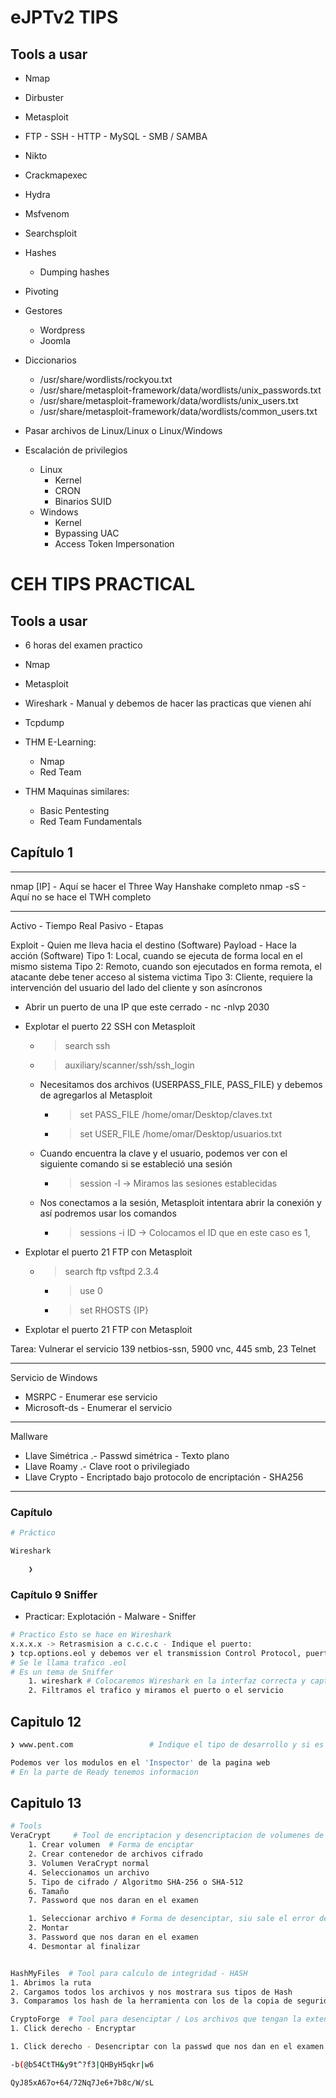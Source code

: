 # eJPTv2 TIPS

## Tools a usar 

* Nmap
* Dirbuster
* Metasploit
* FTP - SSH - HTTP - MySQL - SMB / SAMBA 
* Nikto
* Crackmapexec
* Hydra
* Msfvenom
* Searchsploit

* Hashes 
	* Dumping hashes

* Pivoting

* Gestores 
	* Wordpress
	* Joomla

* Diccionarios
	* /usr/share/wordlists/rockyou.txt 
	* /usr/share/metasploit-framework/data/wordlists/unix_passwords.txt
	* /usr/share/metasploit-framework/data/wordlists/unix_users.txt
	* /usr/share/metasploit-framework/data/wordlists/common_users.txt

* Pasar archivos de Linux/Linux o Linux/Windows 

* Escalación de privilegios 
	* Linux 
		* Kernel 
		* CRON
		* Binarios SUID
	* Windows 
		* Kernel 
		* Bypassing UAC
		* Access Token Impersonation

# CEH TIPS PRACTICAL
## Tools a usar 

* 6 horas del examen practico 

* Nmap 
* Metasploit
* Wireshark - Manual y debemos de hacer las practicas que vienen ahí
* Tcpdump
* THM E-Learning:
	* Nmap
	* Red Team 
* THM Maquinas similares:
	* Basic Pentesting
	* Red Team Fundamentals 

## Capítulo 1

---
nmap [IP] - Aquí se hacer el Three Way Hanshake completo
nmap -sS  - Aquí no se hace el TWH completo

----
Activo - Tiempo Real
Pasivo - Etapas 

Exploit - Quien me lleva hacia el destino (Software)
Payload - Hace la acción (Software)
	Tipo 1: Local, cuando se ejecuta de forma local en el mismo sistema
	Tipo 2: Remoto, cuando son ejecutados en forma remota, el atacante debe tener acceso al sistema victima 
	Tipo 3: Cliente, requiere la intervención del usuario del lado del cliente y son asíncronos 

* Abrir un puerto de una IP que este cerrado - nc -nlvp 2030 



* Explotar el puerto 22 SSH con Metasploit 
	* > search ssh 
	* > auxiliary/scanner/ssh/ssh_login
	* Necesitamos dos archivos (USERPASS_FILE, PASS_FILE) y debemos de agregarlos al Metasploit
		* > set PASS_FILE /home/omar/Desktop/claves.txt
		* > set USER_FILE /home/omar/Desktop/usuarios.txt
	* Cuando encuentra la clave y el usuario, podemos ver con el siguiente comando si se estableció una sesión
		* > session -l             ->      Miramos las sesiones establecidas
	* Nos conectamos a la sesión, Metasploit intentara abrir la conexión y así podremos usar los comandos 
		* > sessions -i ID       ->     Colocamos el ID que en este caso es 1,



* Explotar el puerto 21 FTP con Metasploit 
	* > search ftp vsftpd 2.3.4
		* > use 0
		* > set RHOSTS {IP}



* Explotar el puerto 21 FTP con Metasploit 

Tarea: Vulnerar el servicio 139 netbios-ssn, 5900 vnc, 445 smb, 23 Telnet

---

Servicio de Windows 
* MSRPC - Enumerar ese servicio
* Microsoft-ds - Enumerar el servicio 
----
Mallware 

* Llave Simétrica .- Passwd simétrica - Texto plano 
* Llave Roamy .- Clave root o privilegiado
* Llave Crypto - Encriptado bajo protocolo de encriptación - SHA256

---
### Capítulo

```bash 
# Práctico 

Wireshark  

	❯ 
```

### Capítulo 9 Sniffer

* Practicar: Explotación - Malware - Sniffer

```bash 
# Practico Esto se hace en Wireshark
x.x.x.x -> Retrasmision a c.c.c.c - Indique el puerto:   
❯ tcp.options.eol y debemos ver el transmission Control Protocol, puerto origen y puerto destino
# Se le llama trafico .eol
# Es un tema de Sniffer
	1. wireshark # Colocaremos Wireshark en la interfaz correcta y capturamos el trafico 
	2. Filtramos el trafico y miramos el puerto o el servicio 
```

## Capitulo 12

```bash 
❯ www.pent.com                 # Indique el tipo de desarrollo y si es susceptible a un XXS

Podemos ver los modulos en el 'Inspector' de la pagina web
# En la parte de Ready tenemos informacion 
```

## Capitulo 13

```bash 
# Tools 
VeraCrypt     # Tool de encriptacion y desencriptacion de volumenes de disco
	1. Crear volumen  # Forma de enciptar
	2. Crear contenedor de archivos cifrado
	3. Volumen VeraCrypt normal
	4. Seleccionamos un archivo 
	5. Tipo de cifrado / Algoritmo SHA-256 o SHA-512
	6. Tamaño 
	7. Password que nos daran en el examen 

	1. Seleccionar archivo # Forma de desenciptar, siu sale el error de 'Code id file' buscamos el otro archivo en la carpeta 
	2. Montar 
	3. Password que nos daran en el examen 
	4. Desmontar al finalizar 


HashMyFiles  # Tool para calculo de integridad - HASH
1. Abrimos la ruta 
2. Cargamos todos los archivos y nos mostrara sus tipos de Hash
3. Comparamos los hash de la herramienta con los de la copia de seguridad 

CryptoForge  # Tool para desenciptar / Los archivos que tengan la extencion .cfe
1. Click derecho - Encryptar 

1. Click derecho - Desencriptar con la passwd que nos dan en el examen 

-b(@b54CtTH&y9t^?f3|QHByH5qkr|w6

QyJ85xA67o+64/72Nq7Je6+7b8c/W/sL
```